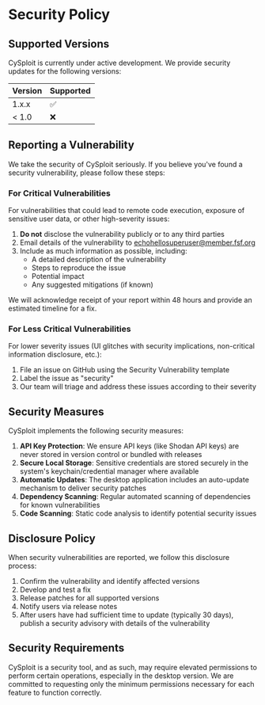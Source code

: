 # Security Policy

## Supported Versions

CySploit is currently under active development. We provide security updates for the following versions:

| Version | Supported          |
| ------- | ------------------ |
| 1.x.x   | :white_check_mark: |
| < 1.0   | :x:                |

## Reporting a Vulnerability

We take the security of CySploit seriously. If you believe you've found a security vulnerability, please follow these steps:

### For Critical Vulnerabilities

For vulnerabilities that could lead to remote code execution, exposure of sensitive user data, or other high-severity issues:

1. **Do not** disclose the vulnerability publicly or to any third parties
2. Email details of the vulnerability to echohellosuperuser@member.fsf.org
3. Include as much information as possible, including:
   - A detailed description of the vulnerability
   - Steps to reproduce the issue
   - Potential impact
   - Any suggested mitigations (if known)

We will acknowledge receipt of your report within 48 hours and provide an estimated timeline for a fix.

### For Less Critical Vulnerabilities

For lower severity issues (UI glitches with security implications, non-critical information disclosure, etc.):

1. File an issue on GitHub using the Security Vulnerability template
2. Label the issue as "security"
3. Our team will triage and address these issues according to their severity

## Security Measures

CySploit implements the following security measures:

1. **API Key Protection**: We ensure API keys (like Shodan API keys) are never stored in version control or bundled with releases
2. **Secure Local Storage**: Sensitive credentials are stored securely in the system's keychain/credential manager where available
3. **Automatic Updates**: The desktop application includes an auto-update mechanism to deliver security patches
4. **Dependency Scanning**: Regular automated scanning of dependencies for known vulnerabilities
5. **Code Scanning**: Static code analysis to identify potential security issues

## Disclosure Policy

When security vulnerabilities are reported, we follow this disclosure process:

1. Confirm the vulnerability and identify affected versions
2. Develop and test a fix
3. Release patches for all supported versions
4. Notify users via release notes
5. After users have had sufficient time to update (typically 30 days), publish a security advisory with details of the vulnerability

## Security Requirements

CySploit is a security tool, and as such, may require elevated permissions to perform certain operations, especially in the desktop version. We are committed to requesting only the minimum permissions necessary for each feature to function correctly.
